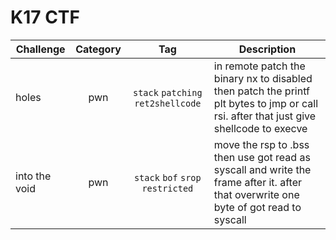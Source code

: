 # K17 CTF

| Challenge | Category | Tag | Description | 
| --- | :---: | :---: | --- |
| holes | pwn | `stack` `patching` `ret2shellcode` | in remote patch the binary nx to disabled then patch the printf plt bytes to jmp or call rsi. after that just give shellcode to execve |
| into the void | pwn | `stack` `bof` `srop` `restricted` | move the rsp to .bss then use got read as syscall and write the frame after it. after that overwrite one byte of got read to syscall  |